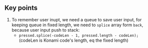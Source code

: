 ## Key points

1. To remember user inupt, we need a queue to save user input, for keeping queue in fixed length, we need to `splice` array form `back`, because user input push to stack:
    * `pressed.splice(-codeLen - 1, pressed.length - codeLen);` (codeLen is Konami code's length, eq the fixed length)
